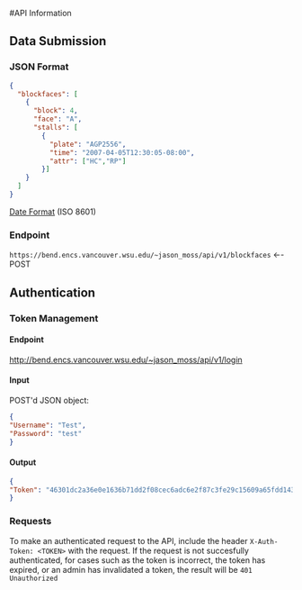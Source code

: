 #API Information

## Data Submission

### JSON Format

```json
{
  "blockfaces": [
    {
      "block": 4,
      "face": "A",
      "stalls": [
        {
          "plate": "AGP2556",
          "time": "2007-04-05T12:30:05-08:00",
          "attr": ["HC","RP"]
        }]
    }
  ]
}
```

[Date Format](http://en.wikipedia.org/wiki/ISO_8601#Combined_date_and_time_representations) (ISO 8601)


### Endpoint

`https://bend.encs.vancouver.wsu.edu/~jason_moss/api/v1/blockfaces`    ←- POST

## Authentication

### Token Management

#### Endpoint

http://bend.encs.vancouver.wsu.edu/~jason_moss/api/v1/login

#### Input

POST'd JSON object:
```json
{
"Username": "Test",
"Password": "test"
}
```

#### Output

```json
{
"Token": "46301dc2a36e0e1636b71dd2f08cec6adc6e2f87c3fe29c15609a65fdd143931"
}
```

### Requests

To make an authenticated request to the API, include the header `X-Auth-Token: <TOKEN>` with the request.
If the request is not succesfully authenticated, for cases such as the token is incorrect, the token has expired, or
an admin has invalidated a token, the result will be `401 Unauthorized`
